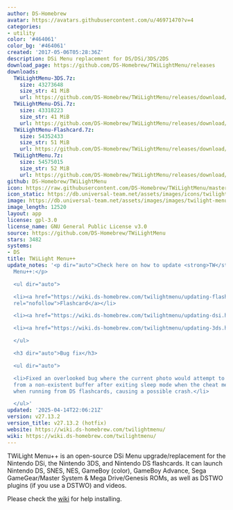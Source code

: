 ```yaml
---
author: DS-Homebrew
avatar: https://avatars.githubusercontent.com/u/46971470?v=4
categories:
- utility
color: '#464061'
color_bg: '#464061'
created: '2017-05-06T05:28:36Z'
description: DSi Menu replacement for DS/DSi/3DS/2DS
download_page: https://github.com/DS-Homebrew/TWiLightMenu/releases
downloads:
  TWiLightMenu-3DS.7z:
    size: 43273648
    size_str: 41 MiB
    url: https://github.com/DS-Homebrew/TWiLightMenu/releases/download/v27.13.2/TWiLightMenu-3DS.7z
  TWiLightMenu-DSi.7z:
    size: 43318223
    size_str: 41 MiB
    url: https://github.com/DS-Homebrew/TWiLightMenu/releases/download/v27.13.2/TWiLightMenu-DSi.7z
  TWiLightMenu-Flashcard.7z:
    size: 54352433
    size_str: 51 MiB
    url: https://github.com/DS-Homebrew/TWiLightMenu/releases/download/v27.13.2/TWiLightMenu-Flashcard.7z
  TWiLightMenu.7z:
    size: 54575015
    size_str: 52 MiB
    url: https://github.com/DS-Homebrew/TWiLightMenu/releases/download/v27.13.2/TWiLightMenu.7z
github: DS-Homebrew/TWiLightMenu
icon: https://raw.githubusercontent.com/DS-Homebrew/TWiLightMenu/master/booter/Twilight%2B%2B-animated%20icon-fix.gif
icon_static: https://db.universal-team.net/assets/images/icons/twilight-menu.png
image: https://db.universal-team.net/assets/images/images/twilight-menu.png
image_length: 12520
layout: app
license: gpl-3.0
license_name: GNU General Public License v3.0
source: https://github.com/DS-Homebrew/TWiLightMenu
stars: 3482
systems:
- DS
title: TWiLight Menu++
update_notes: '<p dir="auto">Check here on how to update <strong>TW</strong>i<strong>L</strong>ight
  Menu++:</p>

  <ul dir="auto">

  <li><a href="https://wiki.ds-homebrew.com/twilightmenu/updating-flashcard.html"
  rel="nofollow">Flashcard</a></li>

  <li><a href="https://wiki.ds-homebrew.com/twilightmenu/updating-dsi.html" rel="nofollow">DSi</a></li>

  <li><a href="https://wiki.ds-homebrew.com/twilightmenu/updating-3ds.html" rel="nofollow">3DS</a></li>

  </ul>

  <h3 dir="auto">Bug fix</h3>

  <ul dir="auto">

  <li>Fixed an overlooked bug where the current photo would attempt to be reloaded
  from a non-existent buffer after exiting sleep mode when the cheat menu is opened
  when running from DS flashcards, causing a possible crash.</li>

  </ul>'
updated: '2025-04-14T22:06:21Z'
version: v27.13.2
version_title: v27.13.2 (hotfix)
website: https://wiki.ds-homebrew.com/twilightmenu/
wiki: https://wiki.ds-homebrew.com/twilightmenu/
---
```

TWiLight Menu++ is an open-source DSi Menu upgrade/replacement for the Nintendo DSi, the Nintendo 3DS, and Nintendo DS flashcards. It can launch Nintendo DS, SNES, NES, GameBoy (color), GameBoy Advance, Sega GameGear/Master System & Mega Drive/Genesis ROMs, as well as DSTWO plugins (if you use a DSTWO) and videos.

Please check the [wiki](https://wiki.ds-homebrew.com/twilightmenu/) for help installing.